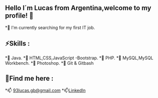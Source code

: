 <img src="https://media3.giphy.com/media/pOEbLRT4SwD35IELiQ/giphy.gif?cid=790b76112f517b9b6c6633c4c6d36ff8f8dc25605217fa4c&amp;rid=giphy.gif&amp;ct=g" alt="Coding Artificial Intelligence GIF by Matthew Butler" style="width: 800px; height: 400px; left: 0px; top: 0px; opacity: 0;">

## Hello I´m Lucas from Argentina,welcome to my profile! 👋
 
*💼 I'm currently searching for my first IT job.

## ⚡Skills :

*📌 Java.
*📌 HTML,CSS,JavaScript -Bootstrap.
*📌 PHP.
*📌 MySQL,MySQL Workbench.
*📌 Photoshop.
*📌 Git & Gitbash

## 💬Find me here :

*📫 93lucas.gb@gmail.com
*📫[LinkedIn](https://www.linkedin.com/in/lucas-buela-6660b5197/) 

<!--
**LucasBuela/LucasBuela** is a ✨ _special_ ✨ repository because its `README.md` (this file) appears on your GitHub profile.

Here are some ideas to get you started:

- 🔭 I’m currently working on ...
- 🌱 I’m currently learning ...
- 👯 I’m looking to collaborate on ...
- 🤔 I’m looking for help with ...
- 💬 Ask me about ...
- 📫 How to reach me: ...
- 😄 Pronouns: ...
- ⚡ Fun fact: ...
-->
